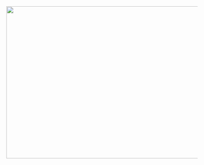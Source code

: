 

<img src="https://user-images.githubusercontent.com/64970703/179428176-be43cd8a-3b6e-440b-98ad-6af4c369e903.gif" width="1340" height="400"/>
